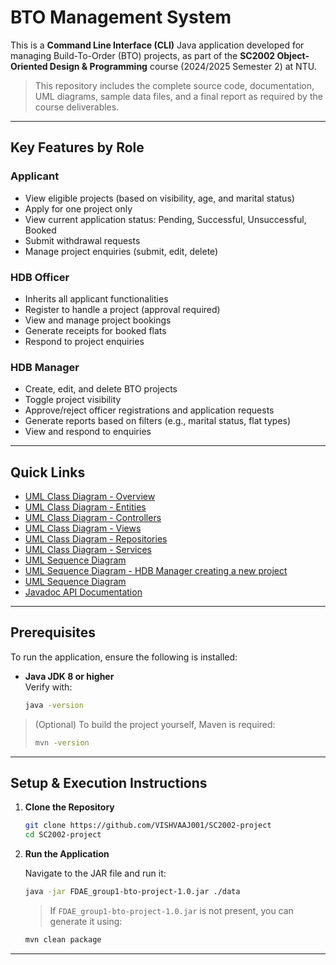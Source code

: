# BTO Management System

This is a **Command Line Interface (CLI)** Java application developed for managing Build-To-Order (BTO) projects, as part of the **SC2002 Object-Oriented Design & Programming** course (2024/2025 Semester 2) at NTU.

> This repository includes the complete source code, documentation, UML diagrams, sample data files, and a final report as required by the course deliverables.

---

## Key Features by Role

### Applicant
- View eligible projects (based on visibility, age, and marital status)
- Apply for one project only
- View current application status: Pending, Successful, Unsuccessful, Booked
- Submit withdrawal requests
- Manage project enquiries (submit, edit, delete)

### HDB Officer
- Inherits all applicant functionalities
- Register to handle a project (approval required)
- View and manage project bookings
- Generate receipts for booked flats
- Respond to project enquiries

### HDB Manager
- Create, edit, and delete BTO projects
- Toggle project visibility
- Approve/reject officer registrations and application requests
- Generate reports based on filters (e.g., marital status, flat types)
- View and respond to enquiries

---

## Quick Links

- [UML Class Diagram - Overview](./docs/FDAE_grp1_Overview-UML-Diagram.jpg)
- [UML Class Diagram - Entities](./docs/FDAE_grp1_Entities-UML-Diagram.jpg)
- [UML Class Diagram - Controllers](./docs/FDAE_grp1_Entities-UML-Diagram.jpg)
- [UML Class Diagram - Views](./docs/FDAE_grp1_Views-UML-Diagram.jpg)
- [UML Class Diagram - Repositories](./docs/FDAE_grp1_Repositories-UML-Diagram.jpg)
- [UML Class Diagram - Services](./docs/FDAE_grp1_Services-UML-Diagram.jpg)
- [UML Sequence Diagram](./docs/FDAE_grp1_HDB-Officer-Apply-and-Registration.jpg)
- [UML Sequence Diagram - HDB Manager creating a new project](./docs/FDAE_grp1_HDB-Manager-creating-a-new-project.jpg)
- [UML Sequence Diagram](./docs/FDAE_grp1_User-Logging-in(Success-and-Fail).jpg)
- [Javadoc API Documentation](https://vishvaaj001.github.io/SC2002-project/)

---

## Prerequisites

To run the application, ensure the following is installed:

- **Java JDK 8 or higher**  
  Verify with:

  ```bash
  java -version
  ```

> (Optional) To build the project yourself, Maven is required:
> 
> ```bash
> mvn -version
> ```

---

## Setup & Execution Instructions

1. **Clone the Repository**

   ```bash
   git clone https://github.com/VISHVAAJ001/SC2002-project
   cd SC2002-project
   ```

2. **Run the Application**

   Navigate to the JAR file and run it:

   ```bash
   java -jar FDAE_group1-bto-project-1.0.jar ./data
   ```

   > If `FDAE_group1-bto-project-1.0.jar` is not present, you can generate it using:

   ```bash
   mvn clean package
   ```

---
